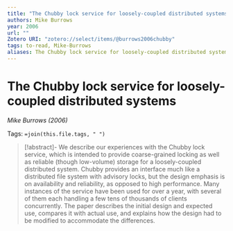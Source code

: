 ```yaml
---
title: "The Chubby lock service for loosely-coupled distributed systems"
authors: Mike Burrows
year: 2006
url: ""
Zotero URI: "zotero://select/items/@burrows2006chubby"
tags: to-read, Mike-Burrows
aliases: The Chubby lock service for loosely-coupled distributed systems
---
```


# The Chubby lock service for loosely-coupled distributed systems  
_Mike Burrows (2006)_

Tags: `=join(this.file.tags, " ")`

> [!abstract]-
> We describe our experiences with the Chubby lock service, which is intended to provide coarse-grained locking as well as reliable (though low-volume) storage for a loosely-coupled distributed system. Chubby provides an interface much like a distributed file system with advisory locks, but the design emphasis is on availability and reliability, as opposed to high performance. Many instances of the service have been used for over a year, with several of them each handling a few tens of thousands of clients concurrently. The paper describes the initial design and expected use, compares it with actual use, and explains how the design had to be modified to accommodate the differences.


